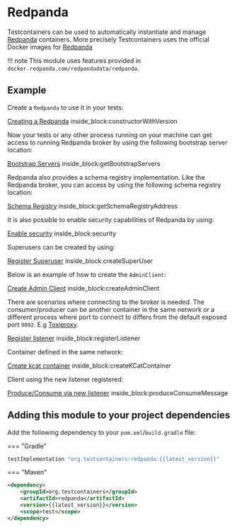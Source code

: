 # Redpanda

Testcontainers can be used to automatically instantiate and manage [Redpanda](https://redpanda.com/) containers.
More precisely Testcontainers uses the official Docker images for [Redpanda](https://hub.docker.com/r/redpandadata/redpanda)

!!! note
    This module uses features provided in `docker.redpanda.com/redpandadata/redpanda`.

## Example

Create a `Redpanda` to use it in your tests:
<!--codeinclude-->
[Creating a Redpanda](../../modules/redpanda/src/test/java/org/testcontainers/redpanda/RedpandaContainerTest.java) inside_block:constructorWithVersion
<!--/codeinclude-->

Now your tests or any other process running on your machine can get access to running Redpanda broker by using the following bootstrap server location:

<!--codeinclude-->
[Bootstrap Servers](../../modules/redpanda/src/test/java/org/testcontainers/redpanda/RedpandaContainerTest.java) inside_block:getBootstrapServers
<!--/codeinclude-->

Redpanda also provides a schema registry implementation. Like the Redpanda broker, you can access by using the following schema registry location:

<!--codeinclude-->
[Schema Registry](../../modules/redpanda/src/test/java/org/testcontainers/redpanda/RedpandaContainerTest.java) inside_block:getSchemaRegistryAddress
<!--/codeinclude-->

It is also possible to enable security capabilities of Redpanda by using:

<!--codeinclude-->
[Enable security](../../modules/redpanda/src/test/java/org/testcontainers/redpanda/RedpandaContainerTest.java) inside_block:security
<!--/codeinclude-->

Superusers can be created by using:

<!--codeinclude-->
[Register Superuser](../../modules/redpanda/src/test/java/org/testcontainers/redpanda/RedpandaContainerTest.java) inside_block:createSuperUser
<!--/codeinclude-->

Below is an example of how to create the `AdminClient`:

<!--codeinclude-->
[Create Admin Client](../../modules/redpanda/src/test/java/org/testcontainers/redpanda/RedpandaContainerTest.java) inside_block:createAdminClient
<!--/codeinclude-->

There are scenarios where connecting to the broker is needed. The consumer/producer can be another container
in the same network or a different process where port to connect to differs from the default exposed port `9092`. E.g [Toxiproxy](../../docs/modules/toxiproxy.md).

<!--codeinclude-->
[Register listener](../../modules/redpanda/src/test/java/org/testcontainers/redpanda/RedpandaContainerTest.java) inside_block:registerListener
<!--/codeinclude-->

Container defined in the same network:

<!--codeinclude-->
[Create kcat container](../../modules/redpanda/src/test/java/org/testcontainers/redpanda/RedpandaContainerTest.java) inside_block:createKCatContainer
<!--/codeinclude-->

Client using the new listener registered:

<!--codeinclude-->
[Produce/Consume via new listener](../../modules/redpanda/src/test/java/org/testcontainers/redpanda/RedpandaContainerTest.java) inside_block:produceConsumeMessage
<!--/codeinclude-->

## Adding this module to your project dependencies

Add the following dependency to your `pom.xml`/`build.gradle` file:

=== "Gradle"
```groovy
testImplementation "org.testcontainers:redpanda:{{latest_version}}"
```
=== "Maven"
```xml
<dependency>
    <groupId>org.testcontainers</groupId>
    <artifactId>redpanda</artifactId>
    <version>{{latest_version}}</version>
    <scope>test</scope>
</dependency>
```
